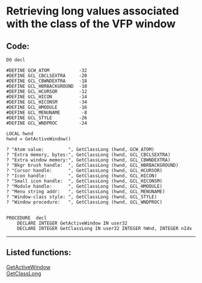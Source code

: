 <link rel="stylesheet" type="text/css" href="../css/win32api.css">  
<link rel="stylesheet" href="https://cdnjs.cloudflare.com/ajax/libs/font-awesome/4.7.0/css/font-awesome.min.css">

# Retrieving long values associated with the class of the VFP window

## Code:
```foxpro  
DO decl

#DEFINE GCW_ATOM           -32
#DEFINE GCL_CBCLSEXTRA     -20
#DEFINE GCL_CBWNDEXTRA     -18
#DEFINE GCL_HBRBACKGROUND  -10
#DEFINE GCL_HCURSOR        -12
#DEFINE GCL_HICON          -14
#DEFINE GCL_HICONSM        -34
#DEFINE GCL_HMODULE        -16
#DEFINE GCL_MENUNAME        -8
#DEFINE GCL_STYLE          -26
#DEFINE GCL_WNDPROC        -24

LOCAL hwnd
hwnd = GetActiveWindow()

? "Atom value:         ", GetClassLong (hwnd, GCW_ATOM)
? "Extra memory, bytes:", GetClassLong (hwnd, GCL_CBCLSEXTRA)
? "Extra window memory:", GetClassLong (hwnd, GCL_CBWNDEXTRA)
? "Bkgr brush handle:  ", GetClassLong (hwnd, GCL_HBRBACKGROUND)
? "Cursor handle:      ", GetClassLong (hwnd, GCL_HCURSOR)
? "Icon handle:        ", GetClassLong (hwnd, GCL_HICON)
? "Small icon handle:  ", GetClassLong (hwnd, GCL_HICONSM)
? "Module handle:      ", GetClassLong (hwnd, GCL_HMODULE)
? "Menu string addr:   ", GetClassLong (hwnd, GCL_MENUNAME)
? "Window-class style: ", GetClassLong (hwnd, GCL_STYLE)
? "Window procedure:   ", GetClassLong (hwnd, GCL_WNDPROC)


PROCEDURE  decl
	DECLARE INTEGER GetActiveWindow IN user32
	DECLARE INTEGER GetClassLong IN user32 INTEGER hWnd, INTEGER nIdx  
```  
***  


## Listed functions:
[GetActiveWindow](../libraries/user32/GetActiveWindow.md)  
[GetClassLong](../libraries/user32/GetClassLong.md)  
